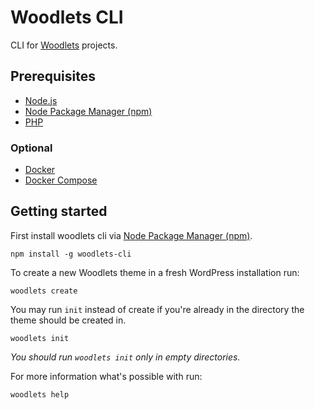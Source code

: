 # Woodlets CLI
CLI for [Woodlets](https://github.com/Neochic/Woodlets) projects.

## Prerequisites
* [Node.js](https://nodejs.org/)
* [Node Package Manager (npm)](https://www.npmjs.com/)
* [PHP](http://www.php.net/)

### Optional
* [Docker](https://docs.docker.com/)
* [Docker Compose](https://docs.docker.com/compose/)


## Getting started
First install woodlets cli via [Node Package Manager (npm)](https://www.npmjs.com/).
```
npm install -g woodlets-cli
```
To create a new Woodlets theme in a fresh WordPress installation run:
```
woodlets create
```
You may run ```init``` instead of create if you're already in the directory the theme should be created in.  
```
woodlets init
```
*You should run ```woodlets init``` only in empty directories.*

For more information what's possible with run:
```
woodlets help
```
